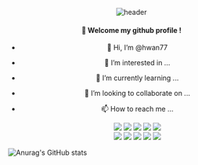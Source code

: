 <div style="text-align: center;">

![header](https://capsule-render.vercel.app/api?type=cylinder&color=000000&height=150&section=header&text=hwan's-Github&Github&fontColor=ffffff&fontSize=70&animation=fadeIn&fontAlignY=55&desc=%20&descAlignY=62&descAlign=62)
  
####  :wave: Welcome my github profile !

- 👋 Hi, I’m @hwan77
- 👀 I’m interested in ...
- 🌱 I’m currently learning ...
- 💞️ I’m looking to collaborate on ...
- 📫 How to reach me ...


  
    <img src="https://img.shields.io/badge/JAVA-007396?style=for-the-badge&logo=Java&logoColor=white" style="">
    <img src="https://img.shields.io/badge/JavaScript-F7DF1E?style=for-the-badge&logo=JavaScript&logoColor=white">
    <img src="https://img.shields.io/badge/Spring-6DB33F?style=for-the-badge&logo=Spring&logoColor=white">
    <img src="https://img.shields.io/badge/HTML5-E34F26?style=for-the-badge&logo=HTML5&logoColor=white">
    <img src="https://img.shields.io/badge/CSS3-1572B6?style=for-the-badge&logo=CSS3&logoColor=white"> <br>
    <img src="https://img.shields.io/badge/MySQL-4479A1?style=for-the-badge&logo=MySQL&logoColor=white">
    <img src="https://img.shields.io/badge/Oracle-F80000?style=for-the-badge&logo=Oracle&logoColor=white"> 
    <img src="https://img.shields.io/badge/Eclipse-2C2255?style=for-the-badge&logo=Eclipse%20IDE&logoColor=white">
    <img src="https://img.shields.io/badge/VSCode-007ACC?style=for-the-badge&logo=VisualStudioCode&logoColor=white">  
    <img src="https://img.shields.io/badge/github-181717?style=for-the-badge&logo=github&logoColor=white">

</div>

<!---
hwan77/hwan77 is a ✨ special ✨ repository because its `README.md` (this file) appears on your GitHub profile.
You can click the Preview link to take a look at your changes.
--->
![Anurag's GitHub stats](https://github-readme-stats.vercel.app/api?username=hwan77&show_icons=true&theme=dark&locale=kr&hide=stars,contribs)
<!--[![Top Langs](https://github-readme-stats.vercel.app/api/top-langs/?username=hwan77)](https://github.com/anuraghazra/github-readme-stats)-->
